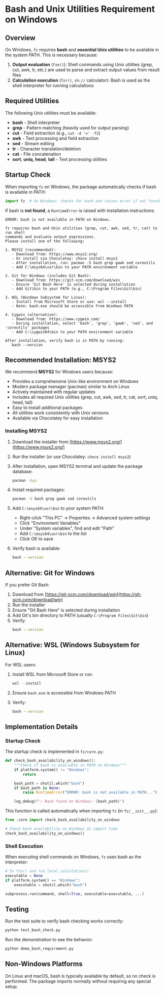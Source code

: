 # Bash and Unix Utilities Requirement on Windows

## Overview

On Windows, `fz` requires **bash** and **essential Unix utilities** to be available in the system PATH. This is necessary because:

1. **Output evaluation** (`fzo()`): Shell commands using Unix utilities (grep, cut, awk, tr, etc.) are used to parse and extract output values from result files
2. **Calculation execution** (`fzr()`, `sh://` calculator): Bash is used as the shell interpreter for running calculations

## Required Utilities

The following Unix utilities must be available:

- **bash** - Shell interpreter
- **grep** - Pattern matching (heavily used for output parsing)
- **cut** - Field extraction (e.g., `cut -d '=' -f2`)
- **awk** - Text processing and field extraction
- **sed** - Stream editing
- **tr** - Character translation/deletion
- **cat** - File concatenation
- **sort**, **uniq**, **head**, **tail** - Text processing utilities

## Startup Check

When importing `fz` on Windows, the package automatically checks if bash is available in PATH:

```python
import fz  # On Windows: checks for bash and raises error if not found
```

If bash is **not found**, a `RuntimeError` is raised with installation instructions:

```
ERROR: bash is not available in PATH on Windows.

fz requires bash and Unix utilities (grep, cut, awk, sed, tr, cat) to run shell
commands and evaluate output expressions.
Please install one of the following:

1. MSYS2 (recommended):
   - Download from: https://www.msys2.org/
   - Or install via Chocolatey: choco install msys2
   - After installation, run: pacman -S bash grep gawk sed coreutils
   - Add C:\msys64\usr\bin to your PATH environment variable

2. Git for Windows (includes Git Bash):
   - Download from: https://git-scm.com/download/win
   - Ensure 'Git Bash Here' is selected during installation
   - Add Git\bin to your PATH (e.g., C:\Program Files\Git\bin)

3. WSL (Windows Subsystem for Linux):
   - Install from Microsoft Store or use: wsl --install
   - Note: bash.exe should be accessible from Windows PATH

4. Cygwin (alternative):
   - Download from: https://www.cygwin.com/
   - During installation, select 'bash', 'grep', 'gawk', 'sed', and 'coreutils' packages
   - Add C:\cygwin64\bin to your PATH environment variable

After installation, verify bash is in PATH by running:
   bash --version
```

## Recommended Installation: MSYS2

We recommend **MSYS2** for Windows users because:

- Provides a comprehensive Unix-like environment on Windows
- Modern package manager (pacman) similar to Arch Linux
- Actively maintained with regular updates
- Includes all required Unix utilities (grep, cut, awk, sed, tr, cat, sort, uniq, head, tail)
- Easy to install additional packages
- All utilities work consistently with Unix versions
- Available via Chocolatey for easy installation

### Installing MSYS2

1. Download the installer from [https://www.msys2.org/](https://www.msys2.org/)
2. Run the installer (or use Chocolatey: `choco install msys2`)
3. After installation, open MSYS2 terminal and update the package database:
   ```bash
   pacman -Syu
   ```
4. Install required packages:
   ```bash
   pacman -S bash grep gawk sed coreutils
   ```
5. Add `C:\msys64\usr\bin` to your system PATH:
   - Right-click "This PC" → Properties → Advanced system settings
   - Click "Environment Variables"
   - Under "System variables", find and edit "Path"
   - Add `C:\msys64\usr\bin` to the list
   - Click OK to save

6. Verify bash is available:
   ```cmd
   bash --version
   ```

## Alternative: Git for Windows

If you prefer Git Bash:

1. Download from [https://git-scm.com/download/win](https://git-scm.com/download/win)
2. Run the installer
3. Ensure "Git Bash Here" is selected during installation
4. Add Git's bin directory to PATH (usually `C:\Program Files\Git\bin`)
5. Verify:
   ```cmd
   bash --version
   ```

## Alternative: WSL (Windows Subsystem for Linux)

For WSL users:

1. Install WSL from Microsoft Store or run:
   ```powershell
   wsl --install
   ```

2. Ensure `bash.exe` is accessible from Windows PATH
3. Verify:
   ```cmd
   bash --version
   ```

## Implementation Details

### Startup Check

The startup check is implemented in `fz/core.py`:

```python
def check_bash_availability_on_windows():
    """Check if bash is available in PATH on Windows"""
    if platform.system() != "Windows":
        return

    bash_path = shutil.which("bash")
    if bash_path is None:
        raise RuntimeError("ERROR: bash is not available in PATH...")

    log_debug(f"✓ Bash found on Windows: {bash_path}")
```

This function is called automatically when importing `fz` (in `fz/__init__.py`):

```python
from .core import check_bash_availability_on_windows

# Check bash availability on Windows at import time
check_bash_availability_on_windows()
```

### Shell Execution

When executing shell commands on Windows, `fz` uses bash as the interpreter:

```python
# In fzo() and run_local_calculation()
executable = None
if platform.system() == "Windows":
    executable = shutil.which("bash")

subprocess.run(command, shell=True, executable=executable, ...)
```

## Testing

Run the test suite to verify bash checking works correctly:

```bash
python test_bash_check.py
```

Run the demonstration to see the behavior:

```bash
python demo_bash_requirement.py
```

## Non-Windows Platforms

On Linux and macOS, bash is typically available by default, so no check is performed. The package imports normally without requiring any special setup.
